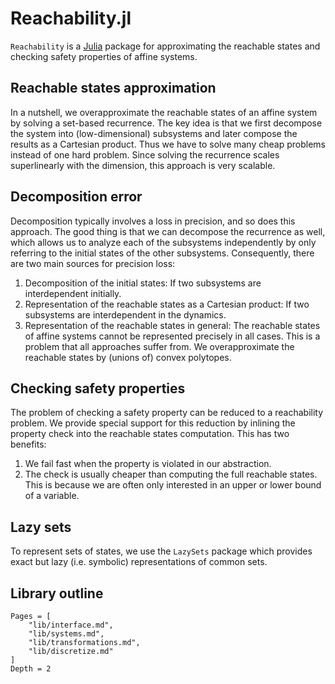 # Reachability.jl

`Reachability` is a [Julia](http://julialang.org) package for approximating the
reachable states and checking safety properties of affine systems.

## Reachable states approximation
In a nutshell, we overapproximate the reachable states of an affine system by
solving a set-based recurrence.
The key idea is that we first decompose the system into (low-dimensional)
subsystems and later compose the results as a Cartesian product.
Thus we have to solve many cheap problems instead of one hard problem.
Since solving the recurrence scales superlinearly with the dimension, this
approach is very scalable.

## Decomposition error
Decomposition typically involves a loss in precision, and so does this approach.
The good thing is that we can decompose the recurrence as well, which allows us
to analyze each of the subsystems independently by only referring to the initial
states of the other subsystems.
Consequently, there are two main sources for precision loss:
1. Decomposition of the initial states: If two subsystems are interdependent initially.
2. Representation of the reachable states as a Cartesian product: If two subsystems are interdependent in the dynamics.
3. Representation of the reachable states in general: The reachable states of affine systems cannot be represented precisely in all cases. This is a problem that all approaches suffer from. We overapproximate the reachable states by (unions of) convex polytopes.

## Checking safety properties
The problem of checking a safety property can be reduced to a reachability
problem.
We provide special support for this reduction by inlining the property check
into the reachable states computation.
This has two benefits:
1. We fail fast when the property is violated in our abstraction.
2. The check is usually cheaper than computing the full reachable states. This is because we are often only interested in an upper or lower bound of a variable.

## Lazy sets
To represent sets of states, we use the `LazySets` package which provides
exact but lazy (i.e. symbolic) representations of common sets.


## Library outline

```@contents
Pages = [
    "lib/interface.md",
    "lib/systems.md",
    "lib/transformations.md",
    "lib/discretize.md"
]
Depth = 2
```

